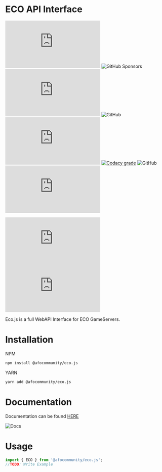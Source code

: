 
# ECO API Interface

![npm](https://img.shields.io/npm/dw/@afocommunity/eco.js) ![GitHub Sponsors](https://img.shields.io/github/sponsors/bombitmanbomb) [![GitHub issues](https://img.shields.io/github/issues/afocommunity/eco.js)](https://github.com/afocommunity/eco.js/issues) ![GitHub](https://img.shields.io/badge/license-MIT-brightgreen) ![npm bundle size (scoped)](https://img.shields.io/bundlephobia/minzip/@afocommunity/eco.js) [![Codacy grade](https://img.shields.io/codacy/grade/bc777618c71e42fb87caae1c0c970327?logo=codacy)](https://www.codacy.com/gh/afocommunity/eco.js/dashboard?utm_source=github.com&utm_medium=referral&utm_content=afocommunity/eco.js&utm_campaign=Badge_Grade) ![GitHub](https://img.shields.io/badge/node->=16.0.0-brightgreen) ![GitHub commit activity](https://img.shields.io/github/commit-activity/m/afocommunity/eco.js)

![GitHub package.json version](https://img.shields.io/github/package-json/v/afocommunity/eco.js) ![GitHub release (latest SemVer)](https://img.shields.io/github/v/release/afocommunity/eco.js)

Eco.js is a full WebAPI Interface for ECO GameServers.

# Installation

NPM

```bash
npm install @afocommunity/eco.js
```

YARN

```bash
yarn add @afocommunity/eco.js
```

# Documentation

Documentation can be found [HERE](https://afocommunity.github.io/eco.js/modules.html)

![Docs](https://img.shields.io/website?down_color=red&down_message=offline&up_color=brightgreen&up_message=online&url=https%3A%2F%2Fafocommunity.github.io%2FOHD-RCON%2Fmodules.html)

# Usage

```ts
import { ECO } from '@afocommunity/eco.js';
//TODO: Write Example

```
